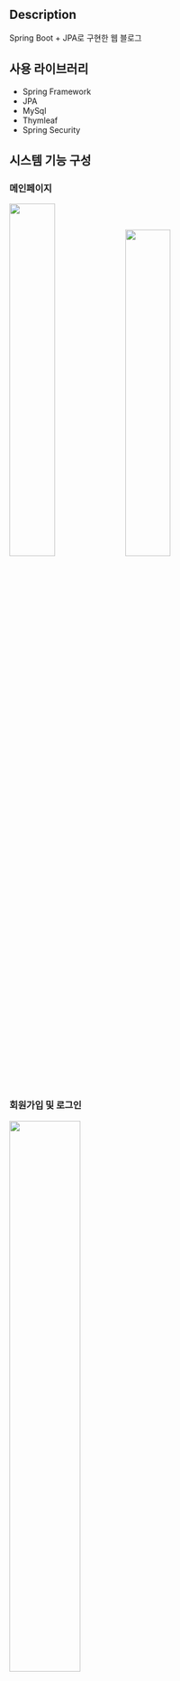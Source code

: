 ## Description
Spring Boot + JPA로 구현한 웹 블로그

## 사용 라이브러리
- Spring Framework
- JPA
- MySql
- Thymleaf
- Spring Security

## 시스템 기능 구성

### 메인페이지


<img src = "https://user-images.githubusercontent.com/68144687/170066870-2ed472fb-2120-474f-b546-48400034f852.png" width="40%" height="40%">  <img src = "https://user-images.githubusercontent.com/68144687/170068204-9ca9bcac-4690-45e6-bbc1-ec56b9304512.png" width="40%" height="38.5%">


### 회원가입 및 로그인 
<img src = "https://user-images.githubusercontent.com/68144687/170065848-c09e0c09-6f49-4deb-a37c-4ad1f50a218f.png" width="50%" height="50%">  <img src = "https://user-images.githubusercontent.com/68144687/170066519-db329a20-1370-4f98-9154-ed5b09eee5c5.png" width="50%" height="50%">  <img src = "https://user-images.githubusercontent.com/68144687/170067882-383faf0d-c57f-44ee-8f09-40657973afbe.png" width="50%" height="50%">
- 이름, 아이디, 비밀번호는 필수 입력이며, 아이디 또한 중복되면 안된다. 
- 비밀번호는 8~16자 영문 대 소문자, 숫자, 특수문자를 사용해야한다.

